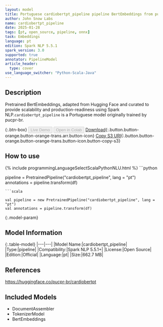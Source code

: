 ```yaml
---
layout: model
title: Portuguese cardiobertpt_pipeline pipeline BertEmbeddings from pucpr-br
author: John Snow Labs
name: cardiobertpt_pipeline
date: 2025-01-28
tags: [pt, open_source, pipeline, onnx]
task: Embeddings
language: pt
edition: Spark NLP 5.5.1
spark_version: 3.0
supported: true
annotator: PipelineModel
article_header:
  type: cover
use_language_switcher: "Python-Scala-Java"
---
```


## Description

Pretrained BertEmbeddings, adapted from Hugging Face and curated to provide scalability and production-readiness using Spark NLP.`cardiobertpt_pipeline` is a Portuguese model originally trained by pucpr-br.

{:.btn-box}
<button class="button button-orange" disabled>Live Demo</button>
<button class="button button-orange" disabled>Open in Colab</button>
[Download](https://s3.amazonaws.com/auxdata.johnsnowlabs.com/public/models/cardiobertpt_pipeline_pt_5.5.1_3.0_1738035112386.zip){:.button.button-orange.button-orange-trans.arr.button-icon}
[Copy S3 URI](s3://auxdata.johnsnowlabs.com/public/models/cardiobertpt_pipeline_pt_5.5.1_3.0_1738035112386.zip){:.button.button-orange.button-orange-trans.button-icon.button-copy-s3}

## How to use



<div class="tabs-box" markdown="1">
{% include programmingLanguageSelectScalaPythonNLU.html %}
```python

pipeline = PretrainedPipeline("cardiobertpt_pipeline", lang = "pt")
annotations =  pipeline.transform(df)   

```
```scala

val pipeline = new PretrainedPipeline("cardiobertpt_pipeline", lang = "pt")
val annotations = pipeline.transform(df)

```
</div>

{:.model-param}
## Model Information

{:.table-model}
|---|---|
|Model Name:|cardiobertpt_pipeline|
|Type:|pipeline|
|Compatibility:|Spark NLP 5.5.1+|
|License:|Open Source|
|Edition:|Official|
|Language:|pt|
|Size:|662.7 MB|

## References

https://huggingface.co/pucpr-br/cardiobertpt

## Included Models

- DocumentAssembler
- TokenizerModel
- BertEmbeddings